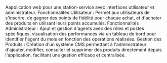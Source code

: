 Aapplication web pour une station-service avec interfaces utilisateur et administrateur.
Fonctionnalités Utilisateur : Permet aux utilisateurs de s'inscrire, de gagner des points de fidélité pour chaque achat, et d'acheter des produits en utilisant leurs points accumulés.
Fonctionnalités Administrateur : Ajout et gestion d'agents avec des rôles et postes spécifiques, visualisation des performances via un tableau de bord pour identifier l'agent du mois en fonction des opérations réalisées.
Gestion des Produits : Création d'un système CMS permettant à l'administrateur d'ajouter, modifier, consulter et supprimer des produits directement depuis l'application, facilitant une gestion efficace et centralisée.
